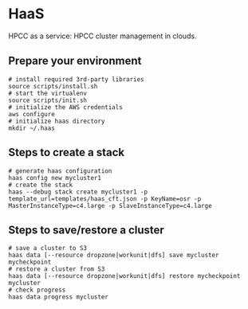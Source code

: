 # HaaS
HPCC as a service: HPCC cluster management in clouds.



## Prepare your environment

```shell
# install required 3rd-party libraries
source scripts/install.sh
# start the virtualenv
source scripts/init.sh
# initialize the AWS credentials
aws configure
# initialize haas directory
mkdir ~/.haas
```



## Steps to create a stack

```shell
# generate haas configuration
haas config new mycluster1
# create the stack
haas --debug stack create mycluster1 -p template_url=templates/haas_cft.json -p KeyName=osr -p MasterInstanceType=c4.large -p SlaveInstanceType=c4.large
```



## Steps to save/restore a cluster

```shell
# save a cluster to S3
haas data [--resource dropzone|workunit|dfs] save mycluster mycheckpoint
# restore a cluster from S3
haas data [--resource dropzone|workunit|dfs] restore mycheckpoint mycluster
# check progress
haas data progress mycluster
```

